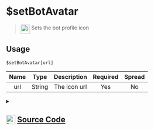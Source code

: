 # $setBotAvatar
> <img align="top" src="https://upload.wikimedia.org/wikipedia/commons/thumb/e/e4/Infobox_info_icon.svg/160px-Infobox_info_icon.svg.png?20150409153300" alt="image" width="25" height="auto"> Sets the bot profile icon
## Usage
```
$setBotAvatar[url]
```
| Name | Type | Description | Required | Spread
| :---: | :---: | :---: | :---: | :---: |
url | String | The icon url | Yes | No
<details>
<summary>
    
## <img align="top" src="https://cdn4.iconfinder.com/data/icons/iconsimple-logotypes/512/github-512.png" alt="image" width="25" height="auto">  [Source Code](https://github.com/tryforge/ForgeScript-V2/blob/main/src/native/setBotAvatar.ts)
    
</summary>
    
```ts
import noop from "../functions/noop"
import { ArgType, NativeFunction, Return } from "../structures"

export default new NativeFunction({
    name: "$setBotAvatar",
    description: "Sets the bot name",
    brackets: true,
    unwrap: true,
    args: [
        {
            name: "name",
            description: "The new name",
            rest: false,
            required: true,
            type: ArgType.String
        }
    ],
    async execute(ctx, [ name ]) {
        return Return.success(
            !!(await ctx.client.user.setUsername(name).catch(noop))
        )
    },
})
```
    
</details>